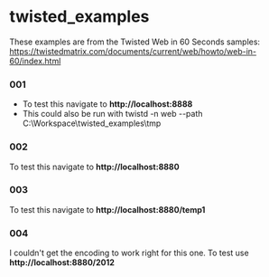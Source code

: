 # twisted_examples
These examples are from the Twisted Web in 60 Seconds samples: https://twistedmatrix.com/documents/current/web/howto/web-in-60/index.html

### 001
* To test this navigate to **http://localhost:8888**
* This could also be run with twistd -n web --path C:\Workspace\twisted_examples\tmp

### 002
To test this navigate to **http://localhost:8880**

### 003
To test this navigate to **http://localhost:8880/temp1**

### 004
I couldn't get the encoding to work right for this one. To test use **http://localhost:8880/2012**